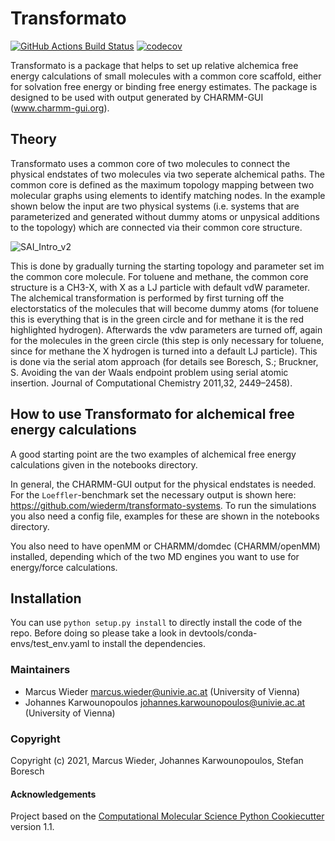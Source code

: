 Transformato
==============================
[//]: # (Badges)
[![GitHub Actions Build Status](https://github.com/wiederm/transformato/workflows/CI/badge.svg)](https://github.com/wiederm/transformato/actions?query=workflow%3ACI)
[![codecov](https://codecov.io/gh/wiederm/transformato/branch/master/graph/badge.svg)](https://codecov.io/gh/wiederm/transformato/branch/master)

Transformato is a package that helps to set up relative alchemica free energy calculations of small molecules with a common core scaffold, either for solvation free energy or binding free energy estimates. The package is designed to be used with output generated by CHARMM-GUI (www.charmm-gui.org).

## Theory

Transformato uses a common core of two molecules to connect the physical endstates of two molecules via two seperate alchemical paths. The common core is defined as the maximum topology mapping between two molecular graphs using elements to identify matching nodes.
In the example shown below the input are two physical systems (i.e. systems that are parameterized and generated without dummy atoms or unpysical additions to the topology) which are connected via their common core structure.

![SAI_Intro_v2](https://user-images.githubusercontent.com/31651017/138690737-ebc2cdcd-ee04-459e-b291-ba59b94578f8.png)

This is done by gradually turning the starting topology and parameter set im the common core molecule. For toluene and methane, the common core structure is a CH3-X, with X as a LJ particle with default vdW parameter. The alchemical transformation is performed by first turning off the electorstatics of the molecules that will become dummy atoms (for toluene this is everything that is in the green circle and for methane it is the red highlighted hydrogen). Afterwards the vdw parameters are turned off, again for the molecules in the green circle (this step is only necessary for toluene, since for methane the X hydrogen is turned into a default LJ particle). This is done via the serial atom approach (for details see  Boresch, S.;  Bruckner, S. Avoiding the van der Waals endpoint problem using serial atomic  insertion. Journal of Computational Chemistry 2011,32, 2449–2458).


## How to use Transformato for alchemical free energy calculations

A good starting point are the two examples of alchemical free energy calculations given in the notebooks directory.

In general, the CHARMM-GUI output for the physical endstates is needed.
For the `Loeffler`-benchmark set the necessary output is shown here:  https://github.com/wiederm/transformato-systems.
To run the simulations you also need a config file, examples for these are shown in the notebooks directory.

You also need to have openMM or CHARMM/domdec (CHARMM/openMM) installed, depending which of the two MD engines you want to use for energy/force calculations.

## Installation

You can use `python setup.py install` to directly install the code of the repo. Before doing so please take a look in devtools/conda-envs/test_env.yaml to install the dependencies.

### Maintainers

- Marcus Wieder <marcus.wieder@univie.ac.at> (University of Vienna)
- Johannes Karwounopoulos <johannes.karwounopoulos@univie.ac.at> (University of Vienna)


### Copyright

Copyright (c) 2021, Marcus Wieder, Johannes Karwounopoulos, Stefan Boresch


#### Acknowledgements
 
Project based on the 
[Computational Molecular Science Python Cookiecutter](https://github.com/molssi/cookiecutter-cms) version 1.1.
